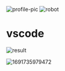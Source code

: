 ![profile-pic](https://github.com/YAOLUYANG/vscode/assets/13570207/32a05ebe-dedf-4070-ac98-594e7ab3f3ec)
![robot](https://github.com/YAOLUYANG/vscode/assets/13570207/64fce0de-397b-483d-bb6f-68cb364326ad)
# vscode

![result](https://github.com/YAOLUYANG/vscode/assets/13570207/5c1364e8-a79b-4236-b858-41b713bff3d2)




![1691735979472](https://github.com/YAOLUYANG/vscode/assets/13570207/6697766b-148a-4a62-9137-d02c7bb2eec4)
